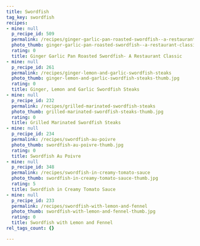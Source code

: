 ```yaml
---
title: Swordfish
tag_key: swordfish
recipes:
- mine: null
  p_recipe_id: 509
  permalink: /recipes/ginger-garlic-pan-roasted-swordfish--a-restaurant-classic
  photo_thumb: ginger-garlic-pan-roasted-swordfish--a-restaurant-classic-thumb.jpg
  rating: 0
  title: Ginger Garlic Pan Roasted Swordfish- A Restaurant Classic
- mine: null
  p_recipe_id: 261
  permalink: /recipes/ginger-lemon-and-garlic-swordfish-steaks
  photo_thumb: ginger-lemon-and-garlic-swordfish-steaks-thumb.jpg
  rating: 0
  title: Ginger, Lemon and Garlic Swordfish Steaks
- mine: null
  p_recipe_id: 232
  permalink: /recipes/grilled-marinated-swordfish-steaks
  photo_thumb: grilled-marinated-swordfish-steaks-thumb.jpg
  rating: 0
  title: Grilled Marinated Swordfish Steaks
- mine: null
  p_recipe_id: 234
  permalink: /recipes/swordfish-au-poivre
  photo_thumb: swordfish-au-poivre-thumb.jpg
  rating: 0
  title: Swordfish Au Poivre
- mine: null
  p_recipe_id: 348
  permalink: /recipes/swordfish-in-creamy-tomato-sauce
  photo_thumb: swordfish-in-creamy-tomato-sauce-thumb.jpg
  rating: 5
  title: Swordfish in Creamy Tomato Sauce
- mine: null
  p_recipe_id: 233
  permalink: /recipes/swordfish-with-lemon-and-fennel
  photo_thumb: swordfish-with-lemon-and-fennel-thumb.jpg
  rating: 0
  title: Swordfish with Lemon and Fennel
rel_tags_count: {}

---
```

